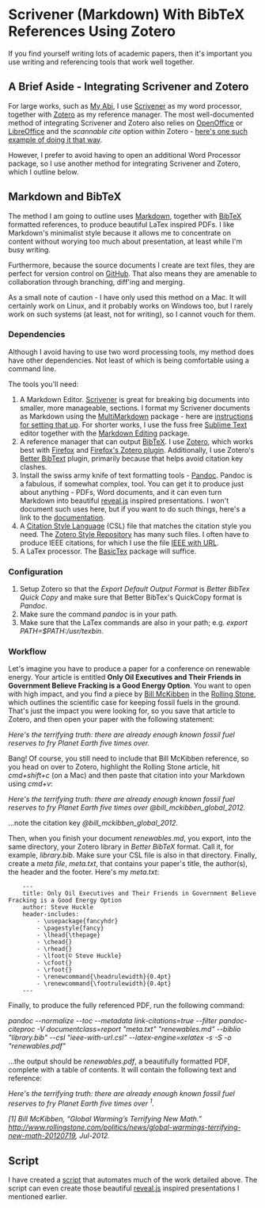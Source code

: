 # Scrivener (Markdown) With BibTeX References Using Zotero

If you find yourself writing lots of academic papers, then it's important you use writing and referencing tools that work well together. 

## A Brief Aside - Integrating Scrivener and Zotero

For large works, such as [My Abi](https://glowkeeper.gitbooks.io/my-abi/content/), I use [Scrivener](https://www.literatureandlatte.com/scrivener.php) as my word processor, together with [Zotero](https://www.zotero.org/) as my reference manager. The most well-documented method of integrating Scrivener and Zotero also relies on [OpenOffice](https://www.openoffice.org/) or [LibreOffice](https://www.libreoffice.org/) and the _scannable cite_ option within Zotero - [here's one such example of doing it that way](http://thedigitalresearcher.com/how-to-use-zotero-with-scrivener/). 

However, I prefer to avoid having to open an additional Word Processor package, so I use another method for integrating Scrivener and Zotero, which I outline below.

## Markdown and BibTeX

The method I am going to outline uses [Markdown](https://daringfireball.net/projects/markdown/), together with [BibTeX](http://www.bibtex.org/) formatted references, to produce beautiful LaTex inspired PDFs. I like Markdown's minimalist style because it allows me to concentrate on content without worying too much about presentation, at least while I'm busy writing.

Furthermore, because the source documents I create are text files, they are perfect for version control on [GitHub](https://github.com/). That also means they are amenable to collaboration through branching, diff'ing and merging.

As a small note of caution - I have only used this method on a Mac. It will certainly work on Linux, and it probably works on Windows too, but I rarely work on such systems (at least, not for writing), so I cannot vouch for them. 

### Dependencies

Although I avoid having to use two word processing tools, my method does have other dependencies. Not least of which is being comfortable using a command line. 

The tools you'll need:

1. A Markdown Editor. [Scrivener](https://www.literatureandlatte.com/scrivener.php) is great for breaking big documents into smaller, more manageable, sections. I format my Scrivener documents as Markdown using the [MultiMarkdown](http://fletcherpenney.net/multimarkdown/) package - here are [instructions for setting that up](http://thaddeushunt.com/tips-setting-up-scrivener-to-compile-multimarkdown/). For shorter works, I use the fuss free [Sublime Text](https://www.sublimetext.com/) editor together with the [Markdown Editing](https://github.com/SublimeText-Markdown/MarkdownEditing) package. 
2. A reference manager that can output [BibTeX](http://www.bibtex.org/). I use [Zotero](https://www.zotero.org/), which works best with [Firefox](https://www.mozilla.org/en-GB/firefox/new/) and [Firefox's Zotero plugin](https://download.zotero.org/extension/zotero-4.0.29.10.xpi). Additionally, I use Zotero's [Better BibText](https://github.com/retorquere/zotero-better-bibtex) plugin, primarily because that helps avoid citation key clashes. 
3. Install the swiss army knife of text formatting tools - [Pandoc](http://pandoc.org/). Pandoc is a fabulous, if somewhat complex, tool. You can get it to produce just about anything - PDFs, Word documents, and it can even turn Markdown into beautiful [reveal.js](https://github.com/hakimel/reveal.js/) inspired presentations. I won't document such uses here, but if you want to do such things, here's a link to the [documentation](http://pandoc.org/README.html).
4. A [Citation Style Language](http://citationstyles.org/) (CSL) file that matches the citation style you need. The [Zotero Style Repository](https://www.zotero.org/styles) has many such files. I often have to produce IEEE citations, for which I use the file [IEEE with URL](https://www.zotero.org/styles/ieee-with-url).
5. A LaTex processor. The [BasicTex](http://www.tug.org/mactex/morepackages.html) package will suffice. 


### Configuration

1. Setup Zotero so that the _Export_ _Default Output Format_ is _Better BibTex Quick Copy_ and make sure that Better BibTex's QuickCopy format is _Pandoc_. 
2. Make sure the command _pandoc_ is in your path.
3. Make sure that the LaTex commands are also in your path; e.g. _export PATH=$PATH:/usr/texbin_.

### Workflow

Let's imagine you have to produce a paper for a conference on renewable energy. Your article is entitled **Only Oil Executives and Their Friends in Government Believe Fracking is a Good Energy Option**.  You want to open with high impact, and you find a piece by [Bill McKibben](http://www.billmckibben.com/) in the [Rolling Stone](http://www.rollingstone.com/), which outlines the scientific case for keeping fossil fuels in the ground. That's just the impact you were looking for, so you save that article to Zotero, and then open your paper with the following statement:

_Here's the terrifying truth: there are already enough known fossil fuel reserves to fry Planet Earth five times over._

Bang! Of course, you still need to include that Bill McKibben reference, so you head on over to Zotero, highlight the Rolling Stone article, hit _cmd+shift+c_ (on a Mac) and then paste that citation into your Markdown using _cmd+v_:

_Here's the terrifying truth: there are already enough known fossil fuel reserves to fry Planet Earth five times over @bill_mckibben_global_2012._

...note the citation key _@bill_mckibben_global_2012_.

Then, when you finish your document _renewables.md_, you export, into the same directory, your Zotero library in _Better BibTeX_ format. Call it, for example, _library.bib_. Make sure your CSL file is also in that directory. Finally, create a _meta file_, _meta.txt_, that contains your paper's title, the author(s), the header and the footer. Here's my _meta.txt_:

        ---
        title: Only Oil Executives and Their Friends in Government Believe Fracking is a Good Energy Option
        author: Steve Huckle
        header-includes:
            - \usepackage{fancyhdr}
            - \pagestyle{fancy}
            - \lhead{\thepage}
            - \chead{}
            - \rhead{}
            - \lfoot{© Steve Huckle}
            - \cfoot{}
            - \rfoot{}
            - \renewcommand{\headrulewidth}{0.4pt}
            - \renewcommand{\footrulewidth}{0.4pt}
        ---

Finally, to produce the fully referenced PDF, run the following command:

_pandoc --normalize --toc --metadata link-citations=true --filter pandoc-citeproc -V documentclass=report "meta.txt" "renewables.md" --biblio "library.bib" --csl "ieee-with-url.csl" --latex-engine=xelatex -s -S -o "renewables.pdf"_

...the output should be _renewables.pdf_, a beautifully formatted PDF, complete with a table of contents. It will contain the following text and reference:

_Here's the terrifying truth: there are already enough known fossil fuel reserves to fry Planet Earth five times over <sup>1</sup>._

_[1] Bill McKibben, “Global Warming’s Terrifying New Math.” http://www.rollingstone.com/politics/news/global-warmings-terrifying-new-math-20120719, Jul-2012._

## Script

I have created a [script](https://github.com/glowkeeper/pandoc-build) that automates much of the work detailed above. The script can even create those beautiful [reveal.js](https://github.com/hakimel/reveal.js/) inspired presentations I mentioned earlier.

